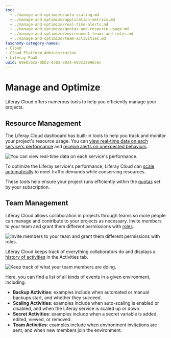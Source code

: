 ```yaml
---
toc:
  - ./manage-and-optimize/auto-scaling.md
  - ./manage-and-optimize/application-metrics.md
  - ./manage-and-optimize/real-time-alerts.md
  - ./manage-and-optimize/quotas-and-resource-usage.md
  - ./manage-and-optimize/environment-teams-and-roles.md
  - ./manage-and-optimize/team-activities.md
taxonomy-category-names:
- Cloud
- Cloud Platform Administration
- Liferay PaaS
uuid: 08eb56ca-0bb2-4383-8834-693c2a996cec
---
```

# Manage and Optimize

Liferay Cloud offers numerous tools to help you efficiently manage your projects.

## Resource Management

The Liferay Cloud dashboard has built-in tools to help you track and monitor your project's resource usage. You can [view real-time data on each service's performance](./manage-and-optimize/application-metrics.md) and [receive alerts on unexpected behaviors](./manage-and-optimize/real-time-alerts.md).

![You can view real-time data on each service's performance.](./manage-and-optimize/application-metrics/images/01.png)

To optimize the Liferay service's performance, Liferay Cloud can [scale automatically](./manage-and-optimize/auto-scaling.md) to meet traffic demands while conserving resources.

These tools help ensure your project runs efficiently within the [quotas](./manage-and-optimize/quotas-and-resource-usage.md) set by your subscription.

## Team Management

Liferay Cloud allows collaboration in projects through teams so more people can manage and contribute to your projects as necessary. Invite members to your team and grant them different permissions with [roles](./manage-and-optimize/environment-teams-and-roles.md).

![Invite members to your team and grant them different permissions with roles.](./manage-and-optimize/environment-teams-and-roles/images/01.png)

Liferay Cloud keeps track of everything collaborators do and displays a [history of activities](./manage-and-optimize/team-activities.md) in the Activities tab.

![Keep track of what your team members are doing.](./manage-and-optimize/team-activities/images/01.png)

Here, you can find a list of all kinds of events in a given environment, including:

- **Backup Activities**: examples include when automated or manual backups start, and whether they succeed.
- **Scaling Activities**: examples include when auto-scaling is enabled or disabled, and when the Liferay service is scaled up or down.
- **Secret Activities**: examples include when a secret variable is added, edited, viewed, or removed.
- **Team Activities**: examples include when environment invitations are sent, and when new members join the environment.